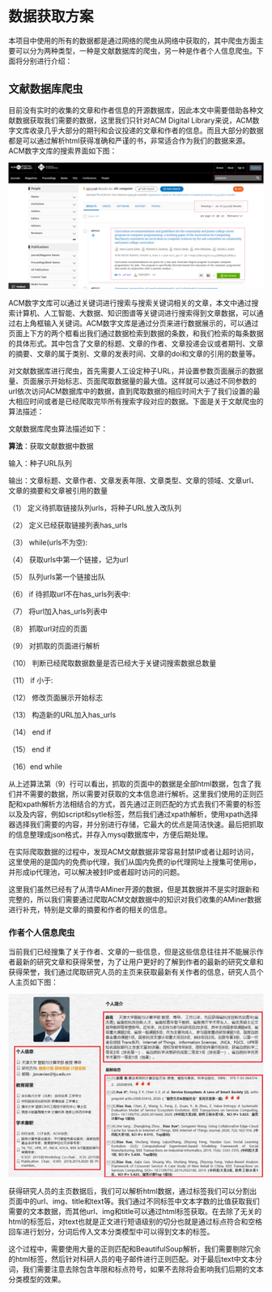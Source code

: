 # 数据获取方案

本项目中使用的所有的数据都是通过网络的爬虫从网络中获取的，其中爬虫方面主要可以分为两种类型，一种是文献数据库的爬虫，另一种是作者个人信息爬虫。下面将分别进行介绍：

## 文献数据库爬虫 

目前没有实时的收集的文章和作者信息的开源数据库，因此本文中需要借助各种文献数据获取我们需要的数据，这里我们只针对ACM Digital Library来说，ACM数字文库收录几乎大部分的期刊和会议投递的文章和作者的信息。而且大部分的数据都是可以通过解析html获得准确和严谨的书，非常适合作为我们的数据来源。ACM数字文库的搜索界面如下图：

![](imgs\27.png)

ACM数字文库可以通过关键词进行搜索与搜索关键词相关的文章，本文中通过搜索计算机、人工智能、大数据、知识图谱等关键词进行搜索得到文章数据，可以通过右上角框输入关键词。ACM数字文库是通过分页来进行数据展示的，可以通过页面上下方的两个框看出我们通过数据检索到数据的条数，和我们检索的每条数据的具体形式。其中包含了文章的标题、文章的作者、文章投递会议或者期刊、文章的摘要、文章的属于类别、文章的发表时间、文章的doi和文章的引用的数量等。

对文献数据库进行爬虫，首先需要人工设定种子URL，并设置参数页面展示的数据量、页面展示开始标志、页面爬取数据量的最大值。这样就可以通过不同参数的url依次访问ACM数据库中的数据，直到爬取数据的相应时间大于了我们设置的最大相应时间或者是已经爬取完毕所有搜索字段对应的数据。下面是关于文献爬虫的算法描述：

文献数据库爬虫算法描述如下：

**算法**：获取文献数据中数据

输入：种子URL队列

输出：文章标题、文章作者、文章发表年限、文章类型、文章的领域、文章url、文章的摘要和文章被引用的数量

（1）  定义待抓取链接队列urls，将种子URL放入改队列

（2）  定义已经获取链接列表has_urls

（3）  while(urls不为空):

（4）    获取urls中第一个链接，记为url

（5）    队列urls第一个链接出队

（6）    if 待抓取url不在has_urls列表中:

（7）      将url加入has_urls列表中

（8）      抓取url对应的页面

（9）      对抓取的页面进行解析

（10）    判断已经爬取数据数量是否已经大于关键词搜索数据总数量

（11）    if 小于:

（12）      修改页面展示开始标志

（13）      构造新的URL加入has_urls

（14）     end if

（15）  end if

（16）end while

从上述算法第（9）行可以看出，抓取的页面中的数据是全部html数据，包含了我们并不需要的数据，所以需要对获取的文本信息进行解析。这里我们使用的正则匹配和xpath解析方法相结合的方式，首先通过正则匹配的方式去我们不需要的标签以及及内容，例如script和sytle标签，然后我们通过xpath解析，使用xpath选择器选择我们需要的内容，并分别进行存储，它最大的优点是简洁快速。最后把抓取的信息整理成json格式，并存入mysql数据库中，方便后期处理。

在实际爬取数据的过程中，发现ACM文献数据非常容易封禁IP或者让超时访问，这里使用的是国内的免费ip代理，我们从国内免费的ip代理网址上搜集可使用ip，并形成ip代理池，可以解决被封IP或者超时访问的问题。

这里我们虽然已经有了从清华AMiner开源的数据，但是其数据并不是实时跟新和完整的，所以我们需要通过爬取ACM文献数据中的知识对我们收集的AMiner数据进行补充，特别是文章的摘要和作者的相关的信息。

### 作者个人信息爬虫 

当前我们已经搜集了关于作者、文章的一些信息，但是这些信息往往并不能展示作者最新的研究文章和获得荣誉，为了让用户更好的了解到作者的最新的研究文章和获得荣誉，我们通过爬取研究人员的主页来获取最新有关作者的信息，研究人员个人主页如下图：

![](imgs\24.png)

获得研究人员的主页数据后，我们可以解析html数据，通过标签我们可以分割出页面中的url、img、title和text等。我们通过不同标签中文本字数的比值获取我们需要的文本数据，而其他url、img和title可以通过html标签获取。在去除了无关的html的标签后，对text也就是正文进行短语级别的切分也就是通过标点符合和空格回车进行划分，分词后传入文本分类模型中可以得到文本的标签。

这个过程中，需要使用大量的正则匹配和BeautifulSoup解析，我们需要剔除冗余的html标签，然后针对科研人员的电子邮件进行正则匹配。对于最后text中文本分词，我们需要注意去除包含年限和标点符号，如果不去除将会影响我们后期的文本分类模型的效果。